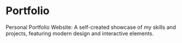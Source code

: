 # Portfolio
Personal Portfolio Website: A self-created showcase of my skills and projects, featuring modern design and interactive elements.
